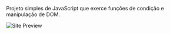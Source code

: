 Projeto simples de JavaScript que exerce funções de condição e manipulação de DOM.

![Site Preview](https://media.giphy.com/media/oUbC0SsIboO2DwPfpc/giphy.gif)
